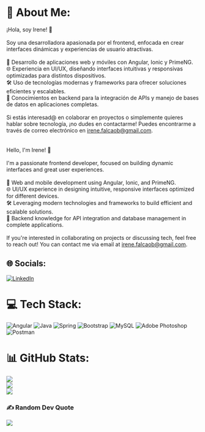 # 💫 About Me:
¡Hola, soy Irene! 👋<br><br>Soy una desarrolladora apasionada por el frontend, enfocada en crear interfaces dinámicas y experiencias de usuario atractivas.<br><br>🎨 Desarrollo de aplicaciones web y móviles con Angular, Ionic y PrimeNG.<br>🌐 Experiencia en UI/UX, diseñando interfaces intuitivas y responsivas optimizadas para distintos dispositivos.<br>🛠️ Uso de tecnologías modernas y frameworks para ofrecer soluciones eficientes y escalables.<br>📡 Conocimientos en backend para la integración de APIs y manejo de bases de datos en aplicaciones completas.<br><br>Si estás interesad@ en colaborar en proyectos o simplemente quieres hablar sobre tecnología, ¡no dudes en contactarme! Puedes encontrarme a través de correo electrónico en irene.falcaob@gmail.com.<br><br><br>Hello, I'm Irene! 👋<br><br>I'm a passionate frontend developer, focused on building dynamic interfaces and great user experiences.<br><br>🎨 Web and mobile development using Angular, Ionic, and PrimeNG.<br>🌐 UI/UX experience in designing intuitive, responsive interfaces optimized for different devices.<br>🛠️ Leveraging modern technologies and frameworks to build efficient and scalable solutions.<br>📡 Backend knowledge for API integration and database management in complete applications.<br><br>If you're interested in collaborating on projects or discussing tech, feel free to reach out! You can contact me via email at irene.falcaob@gmail.com.<br>

## 🌐 Socials:
[![LinkedIn](https://img.shields.io/badge/LinkedIn-%230077B5.svg?logo=linkedin&logoColor=white)](https://linkedin.com/in/irenefalcao) 

# 💻 Tech Stack:
![Angular](https://img.shields.io/badge/angular-%23DD0031.svg?style=flat&logo=angular&logoColor=white) ![Java](https://img.shields.io/badge/java-%23ED8B00.svg?style=flat&logo=coffeescript&logoColor=white) ![Spring](https://img.shields.io/badge/spring-%236DB33F.svg?style=flat&logo=spring&logoColor=white) ![Bootstrap](https://img.shields.io/badge/bootstrap-%23563D7C.svg?style=flat&logo=bootstrap&logoColor=white) ![MySQL](https://img.shields.io/badge/mysql-%2300f.svg?style=flat&logo=mysql&logoColor=white) ![Adobe Photoshop](https://img.shields.io/badge/Adobe%20Photoshop-%2331A8FF.svg?style=flat&logo=adobephotoshop&logoColor=white) ![Postman](https://img.shields.io/badge/Postman-FF6C37?style=flat&logo=postman&logoColor=white)

# 📊 GitHub Stats:
![](https://github-readme-stats.vercel.app/api?username=falcaob&theme=highcontrast&hide_border=false&include_all_commits=false&count_private=false)<br/>
![](https://github-readme-streak-stats.herokuapp.com/?user=falcaob&theme=highcontrast&hide_border=false)<br/>
![](https://github-readme-stats.vercel.app/api/top-langs/?username=falcaob&theme=highcontrast&hide_border=false&include_all_commits=false&count_private=false&layout=compact)

### ✍️ Random Dev Quote
![](https://quotes-github-readme.vercel.app/api?type=horizontal&theme=radical)

<!-- Proudly created with GPRM ( https://gprm.itsvg.in ) -->


